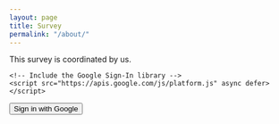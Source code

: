 ```yaml
---
layout: page
title: Survey
permalink: "/about/"
---
```


<head>
    <title>About</title>
</head>
<body>
    <div class="container">
        This survey is coordinated by us. 
    </div>
</body>


<head>
    <title>Google Sign-In Example</title>
    
    <!-- Include the Google Sign-In library -->
    <script src="https://apis.google.com/js/platform.js" async defer></script>
</head>
<body>

<!-- Add the Sign-In button -->
<button type="button" id="google-signin-button">Sign in with Google</button>

<script>
// Initialize the Google Sign-In API
gapi.load('auth2', function() {
    gapi.auth2.init({
        client_id: '1092513324979-i2efio0recer8vjfjsim86eva7pi7919.apps.googleusercontent.com' // Your Client ID
    });
});

// Function to handle Google Sign-In
function signInWithGoogle() {
    gapi.auth2.getAuthInstance().signIn().then(function(googleUser) {
        // Handle the user sign-in
        console.log('User signed in.');
        // You can access user information via googleUser.getBasicProfile() and take further actions.
    });
}

// Attach the signInWithGoogle function to the button's click event
document.getElementById('google-signin-button').addEventListener('click', signInWithGoogle);
</script>

</body>

